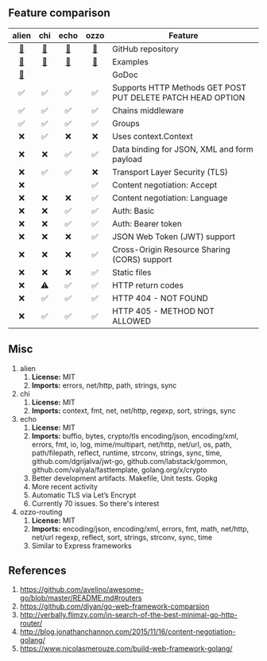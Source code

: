 ## Feature comparison

| alien | chi | echo | ozzo | Feature |
| :---: | :---: | :---: | :---: | ------- |
| [:link:](https://github.com/gernest/alien) | [:link:](https://github.com/go-chi/chi) | [:link:](https://github.com/labstack/echo) | [:link:](https://github.com/go-ozzo/ozzo-routing) | GitHub repository |
|  [:link:](https://github.com/gernest/alien#usage)  | [:link:](https://github.com/go-chi/chi/tree/master/_examples) | [:link:](https://echo.labstack.com/cookbook/hello-world) | [:link:](https://github.com/qiangxue/golang-restful-starter-kit) | Examples |
| [:link:](https://godoc.org/github.com/gernest/alien) | | | | GoDoc |
| :white_check_mark: | :white_check_mark: | :white_check_mark: | :white_check_mark: | Supports HTTP Methods GET POST PUT DELETE PATCH HEAD OPTION |
| :white_check_mark:  | :white_check_mark: | :white_check_mark: | :white_check_mark: | Chains middleware |
| :white_check_mark: | :white_check_mark: | :white_check_mark: | :white_check_mark: | Groups |
| :x: | :white_check_mark: | :x: | :x: | Uses context.Context |
| :x: | :x: | :white_check_mark: |:white_check_mark: | Data binding for JSON, XML and form payload |
| :x: | :white_check_mark:  | :white_check_mark: | :x: | Transport Layer Security (TLS) |
| :x: | | | :white_check_mark: | Content negotiation: Accept |
| :x: | :x: | :x: | :white_check_mark: | Content negotiation: Language |
| :x: | :x: | :white_check_mark: | :white_check_mark: | Auth: Basic |
| :x: | :x: | :white_check_mark: | :white_check_mark: | Auth: Bearer token |
| :x: | :x: | :x: | :white_check_mark: | JSON Web Token (JWT) support |
| :x: | :x: | :x: | :white_check_mark: | Cross-Origin Resource Sharing (CORS) support |
| :x: | :x: | :x: | :white_check_mark: | Static files |
| :x: | :warning: | :white_check_mark: | :white_check_mark: | HTTP return codes |
| :x: | :white_check_mark: | :white_check_mark: | :white_check_mark: | HTTP 404 - NOT FOUND |
| :x: | :white_check_mark: | :white_check_mark: | :white_check_mark: | HTTP 405 - METHOD NOT ALLOWED |

## Misc

1. alien
   1. **License:** MIT
   1. **Imports:** errors, net/http, path, strings, sync
1. chi
   1. **License:** MIT
   1. **Imports:** context, fmt, net, net/http, regexp, sort, strings, sync
1. echo
   1. **License:** MIT
   1. **Imports:** buffio, bytes, crypto/tls encoding/json, encoding/xml, errors, fmt, io, log, mime/multipart, net/http, net/url, os, path, path/filepath, reflect, runtime, strconv, strings, sync, time, github.com/dgrijalva/jwt-go, github.com/labstack/gommon, github.com/valyala/fasttemplate, golang.org/x/crypto
   1. Better development artifacts.  Makefile, Unit tests. Gopkg
   1. More recent activity
   1. Automatic TLS via Let’s Encrypt 
   1. Currently 70 issues.  So there's interest 
1. ozzo-routing
   1. **License:** MIT
   1. **Imports:** encoding/json, encoding/xml, errors, fmt, math, net/http, net/url regexp, reflect, sort, strings, strconv, sync, time
   1. Similar to Express frameworks

## References

1. https://github.com/avelino/awesome-go/blob/master/README.md#routers
1. https://github.com/diyan/go-web-framework-comparsion
1. http://verbally.flimzy.com/in-search-of-the-best-minimal-go-http-router/
1. http://blog.jonathanchannon.com/2015/11/16/content-negotiation-golang/
1. https://www.nicolasmerouze.com/build-web-framework-golang/
